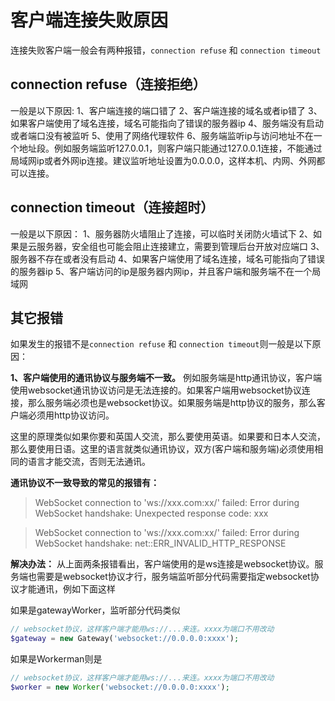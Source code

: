 # 客户端连接失败原因

连接失败客户端一般会有两种报错，```connection refuse``` 和 ```connection timeout```

## connection refuse（连接拒绝）
 
一般是以下原因:
1、客户端连接的端口错了
2、客户端连接的域名或者ip错了
3、如果客户端使用了域名连接，域名可能指向了错误的服务器ip
4、服务端没有启动或者端口没有被监听
5、使用了网络代理软件
6、服务端监听ip与访问地址不在一个地址段。例如服务端监听127.0.0.1，则客户端只能通过127.0.0.1连接，不能通过局域网ip或者外网ip连接。建议监听地址设置为0.0.0.0，这样本机、内网、外网都可以连接。

## connection timeout（连接超时）
 
一般是以下原因：
1、服务器防火墙阻止了连接，可以临时关闭防火墙试下
2、如果是云服务器，安全组也可能会阻止连接建立，需要到管理后台开放对应端口
3、服务器不存在或者没有启动
4、如果客户端使用了域名连接，域名可能指向了错误的服务器ip
5、客户端访问的ip是服务器内网ip，并且客户端和服务端不在一个局域网

## 其它报错
如果发生的报错不是```connection refuse``` 和 ```connection timeout```则一般是以下原因：

**1、客户端使用的通讯协议与服务端不一致。**
例如服务端是http通讯协议，客户端使用websocket通讯协议访问是无法连接的。如果客户端用websocket协议连接，那么服务端必须也是websocket协议。如果服务端是http协议的服务，那么客户端必须用http协议访问。

这里的原理类似如果你要和英国人交流，那么要使用英语。如果要和日本人交流，那么要使用日语。这里的语言就类似通讯协议，双方(客户端和服务端)必须使用相同的语言才能交流，否则无法通讯。

**通讯协议不一致导致的常见的报错有：**

> WebSocket connection to 'ws://xxx.com:xx/' failed: Error during WebSocket handshake: Unexpected response code: xxx

> WebSocket connection to 'ws://xxx.com:xx/' failed: Error during WebSocket handshake: net::ERR_INVALID_HTTP_RESPONSE

**解决办法：**
从上面两条报错看出，客户端使用的是ws连接是websocket协议。服务端也需要是websocket协议才行，服务端监听部分代码需要指定websocket协议才能通讯，例如下面这样

如果是gatewayWorker，监听部分代码类似
```php
// websocket协议，这样客户端才能用ws://...来连。xxxx为端口不用改动
$gateway = new Gateway('websocket://0.0.0.0:xxxx');

```
如果是Workerman则是
```php
// websocket协议，这样客户端才能用ws://...来连。xxxx为端口不用改动
$worker = new Worker('websocket://0.0.0.0:xxxx');
```



